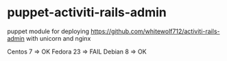 # puppet-activiti-rails-admin
puppet module for deploying https://github.com/whitewolf712/activiti-rails-admin with unicorn and nginx

Centos 7 => OK Fedora 23 => FAIL Debian 8 => OK